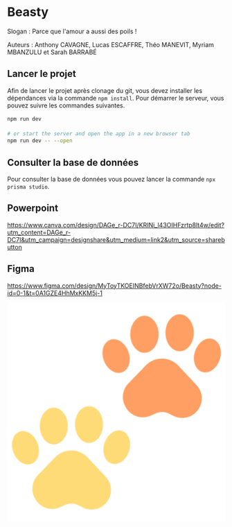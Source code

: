 # Beasty

Slogan : Parce que l'amour a aussi des poils !

Auteurs : Anthony CAVAGNE, Lucas ESCAFFRE, Théo MANEVIT, Myriam MBANZULU et Sarah BARRABÉ

## Lancer le projet

Afin de lancer le projet après clonage du git, vous devez installer les dépendances via la commande ` npm install `. Pour démarrer le serveur, vous pouvez suivre les commandes suivantes.

```bash
npm run dev

# or start the server and open the app in a new browser tab
npm run dev -- --open
```

## Consulter la base de données

Pour consulter la base de données vous pouvez lancer la commande `npx prisma studio`.

## Powerpoint

https://www.canva.com/design/DAGe_r-DC7I/KRINi_l43OIHFzrtp8lt4w/edit?utm_content=DAGe_r-DC7I&utm_campaign=designshare&utm_medium=link2&utm_source=sharebutton

## Figma

https://www.figma.com/design/MyToyTKOEINBfebVrXW72o/Beasty?node-id=0-1&t=0A1GZE4HhMxKKM5j-1

![Logo du projet Beasty](/static/icons/Logo.svg)
